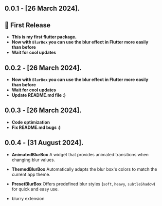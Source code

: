 ## 0.0.1 - [26 March 2024].

## 🎉 First Release
* **This is my first flutter package.**
* **Now with `BlurBox` you can use the blur effect in Flutter more easily than before**
* **Wait for cool updates**

## 0.0.2 - [26 March 2024].

* **Now with `BlurBox` you can use the blur effect in Flutter more easily than before**
* **Wait for cool updates**
* **Update README.md file :)**

## 0.0.3 - [26 March 2024].

* **Code optimization**
* **Fix README.md bugs :)**

## 0.0.4 - [31 August 2024].

* **AnimatedBlurBox**
A widget that provides animated transitions when changing blur values.

* **ThemedBlurBox**
Automatically adapts the blur box's colors to match the current app theme.

* **PresetBlurBox**
Offers predefined blur styles (`soft`, `heavy`, `subtleShadow`) for quick and easy use.

* blurry extension
